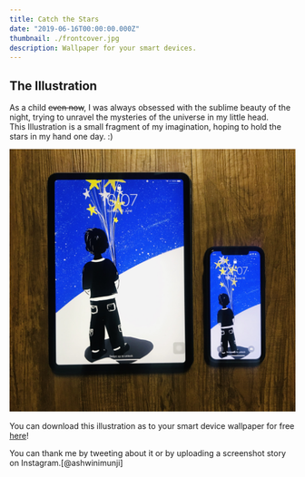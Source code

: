 ```yaml
---
title: Catch the Stars
date: "2019-06-16T00:00:00.000Z"
thumbnail: ./frontcover.jpg
description: Wallpaper for your smart devices.
---
```



## The Illustration

As a child <strike>even now</strike>, I was always obsessed with the sublime beauty of the night, trying to unravel the mysteries of the universe in my little head.   
This Illustration is a small fragment of my imagination, hoping to hold the stars in my hand one day. :)


![Cover](./Device.jpg)


You can download this illustration as to your smart device wallpaper for free [here](https://drive.google.com/file/d/1VyR1AWaHYzjLoolKH2A0e-19FJl4I0Nk/view?usp=sharing)! 

You can thank me by tweeting about it or by uploading a screenshot story on Instagram.[@ashwinimunji] 
